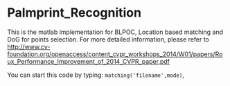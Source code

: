 # Palmprint_Recognition
This is the matlab implementation for BLPOC, Location based matching and DoG for points selection.
For more detailed information, please refer to http://www.cv-foundation.org/openaccess/content_cvpr_workshops_2014/W01/papers/Roux_Performance_Improvement_of_2014_CVPR_paper.pdf

You can start this code by typing:
`matching('filename',mode)`,
